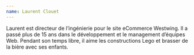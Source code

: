 ```yaml
---
name: Laurent Clouet
---
```


Laurent est directeur de l’ingénierie pour le site eCommerce Westwing.
Il a passé plus de 15 ans dans le développement et le management d’équipes Web.
Pendant son temps libre, il aime les constructions Lego et brasser de la bière avec ses enfants.
